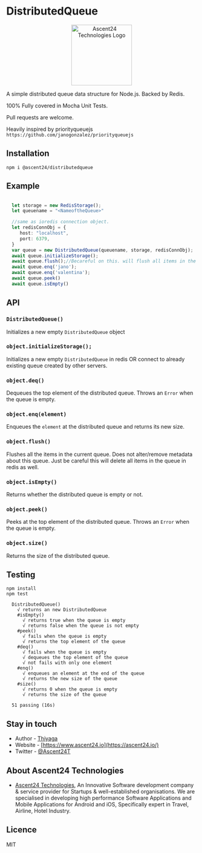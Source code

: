 # DistributedQueue

 


<p align="center">
  <a href="https://ascent24.io/" target="blank"><img src="https://www.ascent24.io/wp-content/uploads/2019/04/Logo_160px.png" width="160" alt="Ascent24 Technologies Logo" /></a>
</p>

A simple distributed queue data structure for Node.js. Backed by Redis.

100% Fully covered in Mocha Unit Tests.

Pull requests are welcome.

Heavily inspired by priorityqueuejs ``` https://github.com/janogonzalez/priorityqueuejs ```

## Installation

```
npm i @ascent24/distributedqueue
```

## Example

```ts

  let storage = new RedisStorage();
  let queuename = "<NameoftheQueue>"

  //same as ioredis connection object. 
  let redisConnObj = {  
     host: "localhost",
     port: 6379,
  }
  var queue = new DistributedQueue(queuename, storage, redisConnObj);
  await queue.initializeStorage();
  await queue.flush();//Becareful on this. will flush all items in the queue
  await queue.enq('jano');
  await queue.enq('valentina');
  await queue.peek()
  await queue.isEmpty() 
```

## API

### `DistributedQueue()`

Initializes a new empty `DistributedQueue` object

### `object.initializeStorage();`

Initializes a new empty `DistributedQueue` in redis OR connect to already existing queue created by other servers.



### `object.deq()`

Dequeues the top element of the distributed queue.
Throws an `Error` when the queue is empty.

### `object.enq(element)`

Enqueues the `element` at the distributed queue and returns its new size.

### `object.flush()`

Flushes all the items in the current queue. Does not alter/remove metadata about this queue.
 Just be careful this will delete all items in the queue in redis as well.


### `object.isEmpty()`

Returns whether the distributed queue is empty or not.

### `object.peek()`

Peeks at the top element of the distributed queue.
Throws an `Error` when the queue is empty.

### `object.size()`

Returns the size of the distributed queue.

## Testing

```
npm install  
npm test

```
```
  DistributedQueue()
    √ returns an new DistributedQueue
    #isEmpty()
      √ returns true when the queue is empty
      √ returns false when the queue is not empty
    #peek()
      √ fails when the queue is empty
      √ returns the top element of the queue
    #deq()
      √ fails when the queue is empty
      √ dequeues the top element of the queue
      √ not fails with only one element
    #enq()
      √ enqueues an element at the end of the queue
      √ returns the new size of the queue
    #size()
      √ returns 0 when the queue is empty
      √ returns the size of the queue

  51 passing (16s)
```

## Stay in touch
- Author - [Thiyaga](https://twitter.com/@thiyagak)
- Website - [https://www.ascent24.io](https://ascent24.io/)
- Twitter - [@Ascent24T](https://twitter.com/Ascent24T)

## About Ascent24 Technologies

- [Ascent24 Technologies](https://www.ascent24.io/reach-us/), An Innovative Software development company & service provider for Startups & well-established organisations. We are specialised in developing high performance Software Applications and Mobile Applications for Android and iOS,  Specifically expert in Travel, Airline, Hotel Industry.

## Licence

MIT

